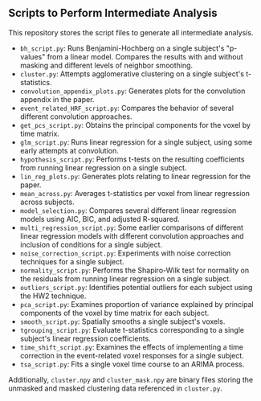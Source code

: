 ## Scripts to Perform Intermediate Analysis

This repository stores the script files to generate all intermediate analysis. 

- `bh_script.py`: Runs Benjamini-Hochberg on a single subject's "p-values" 
from a linear model. Compares the results with and without masking and 
different levels of neighbor smoothing. 
- `cluster.py`: Attempts agglomerative clustering on a single subject's 
t-statistics. 
- `convolution_appendix_plots.py`: Generates plots for the convolution 
appendix in the paper. 
- `event_related_HRF_script.py`: Compares the behavior of several different 
convolution approaches. 
- `get_pcs_script.py`: Obtains the principal components for the voxel by time 
matrix. 
- `glm_script.py`: Runs linear regression for a single subject, using some 
early attempts at convolution. 
- `hypothesis_script.py`: Performs t-tests on the resulting coefficients from 
running linear regression on a single subject. 
- `lin_reg_plots.py`: Generates plots relating to linear regression for the 
paper. 
- `mean_across.py`: Averages t-statistics per voxel from linear regression 
across subjects. 
- `model_selection.py`: Compares several different linear regression models 
using AIC, BIC, and adjusted R-squared. 
- `multi_regression_script.py`: Some earlier comparisons of different linear 
regression models with different convolution approaches and inclusion of 
conditions for a single subject. 
- `noise_correction_script.py`: Experiments with noise correction techniques 
for a single subject. 
- `normality_script.py`: Performs the Shapiro-Wilk test for normality on the 
residuals from running linear regression on a single subject. 
- `outliers_script.py`: Identifies potential outliers for each subject using 
the HW2 technique. 
- `pca_script.py`: Examines proportion of variance explained by principal 
components of the voxel by time matrix for each subject. 
- `smooth_script.py`: Spatially smooths a single subject's voxels. 
- `tgrouping_script.py`: Evaluate t-statistics corresponding to a single 
subject's linear regression coefficients. 
- `time_shift_script.py`: Examines the effects of implementing a time 
correction in the event-related voxel responses for a single subject. 
- `tsa_script.py`: Fits a single voxel time course to an ARIMA process. 

Additionally, `cluster.npy` and `cluster_mask.npy` are binary files storing 
the unmasked and masked clustering data referenced in `cluster.py`.

